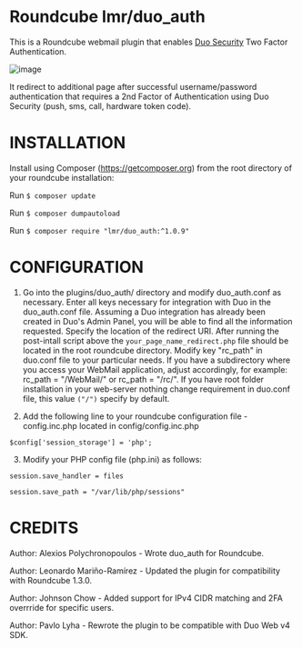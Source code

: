 Roundcube lmr/duo_auth
==================

This is a Roundcube webmail plugin that enables [Duo Security](https://duo.com) Two Factor Authentication.

![image](https://duo.com/assets/img/documentation/duoweb/websdk_network_diagram.png)

It redirect to additional page after successful username/password authentication that requires a 2nd Factor of Authentication using Duo Security (push, sms, call, hardware token code).

INSTALLATION
============
Install using Composer (https://getcomposer.org) from the root directory of your roundcube installation:

Run `$ composer update`

Run `$ composer dumpautoload`

Run `$ composer require "lmr/duo_auth:^1.0.9"`

CONFIGURATION
=============
1. Go into the plugins/duo_auth/ directory and modify duo_auth.conf as necessary.
Enter all keys necessary for integration with Duo in the duo_auth.conf file.
Assuming a Duo integration has already been created in Duo's Admin Panel, you will be able to find all the information requested.
Specify the location of the redirect URI. After running the post-intall script above the `your_page_name_redirect.php` file should be located in the root roundcube directory. Modify key "rc_path" in duo.conf file to your particular needs. If you have a subdirectory where you access your WebMail application, adjust accordingly, for example: rc_path = "/WebMail/" or rc_path = "/rc/". If you have root folder installation in your web-server nothing change requirement in duo.conf file, this value `("/")` specify by default.

2. Add the following line to your roundcube configuration file - config.inc.php located in config/config.inc.php

`$config['session_storage'] = 'php';`

3. Modify your PHP config file (php.ini) as follows:

`session.save_handler = files`

`session.save_path = "/var/lib/php/sessions"`

CREDITS
=======
Author: Alexios Polychronopoulos - Wrote duo_auth for Roundcube.

Author: Leonardo Mariño-Ramírez - Updated the plugin for compatibility with Roundcube 1.3.0.

Author: Johnson Chow - Added support for IPv4 CIDR matching and 2FA overrride for specific users.

Author: Pavlo Lyha - Rewrote the plugin to be compatible with Duo Web v4 SDK.
